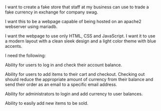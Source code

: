 I want to create a fake store that staff at my business can use to trade a fake currency in exchange for company swag.

I want this to be a webpage capable of being hosted on an apache2 webserver using mariadb.

I want the webpage to use only HTML, CSS and JavaScript. I want it to use a modern layout with a clean sleek design and a light color theme with blue accents.

I need the following:

Ability for users to log in and check their account balance.

Ability for users to add items to their cart and checkout. Checking out should reduce the appropriate amount of currency from their balance and send their order as an email to a specific email address.

Ability for administrators to login and add currency to user balances.

Ability to easily add new items to be sold.